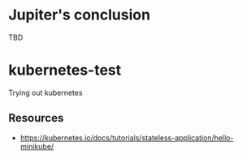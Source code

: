 # Jupiter's conclusion
TBD

# kubernetes-test
Trying out kubernetes

## Resources
- https://kubernetes.io/docs/tutorials/stateless-application/hello-minikube/